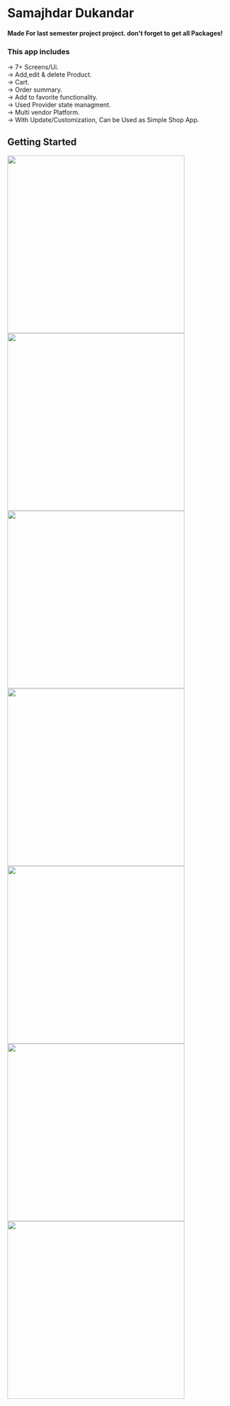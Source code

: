 # **Samajhdar Dukandar**
 <h4>Made For last semester project project. don't forget to get all Packages!</h4>
 <h3>This app includes</h3>
 -> 7+ Screens/Ui.<br>
 -> Add,edit & delete Product.<br>
 -> Cart.<br>
 -> Order summary.<br>
 -> Add to favorite functionality.<br>
 -> Used Provider state managment.<br>
 -> Multi vendor Platform.<br>
 -> With Update/Customization, Can be Used as Simple Shop App.<br>

## Getting Started

<img src = https://user-images.githubusercontent.com/79464470/163846729-ca056f72-4b98-4600-9fd3-00e01bb10302.png width=400/>
<img src = https://user-images.githubusercontent.com/79464470/163846741-f9347e62-ed0b-4215-8975-13b7d5a2e675.png width=400/>
<img src =  https://user-images.githubusercontent.com/79464470/163846747-29966958-4893-4add-8244-9b7387c5ebd7.png width=400/>
<img src =  https://user-images.githubusercontent.com/79464470/163846756-55f53c8a-e488-41cf-a20f-5e63ccbfecec.png width=400/>
<img src =  https://user-images.githubusercontent.com/79464470/163846760-329b6418-502e-4cac-8758-588558dc7ab2.png width=400/>
<img src = https://user-images.githubusercontent.com/79464470/163846767-bca6999e-3c57-4607-9116-0c3c724bab64.png width=400/>
<img src =  https://user-images.githubusercontent.com/79464470/163846775-c6cf26d3-6595-4c37-9b77-8b4e4c8ca16f.png width=400/>

